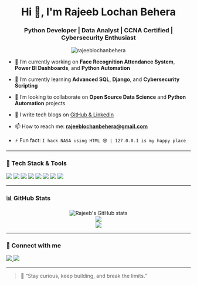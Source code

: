<h1 align="center">Hi 👋, I'm Rajeeb Lochan Behera</h1>
<h3 align="center">Python Developer | Data Analyst | CCNA Certified | Cybersecurity Enthusiast</h3>

<p align="center">
  <img src="https://komarev.com/ghpvc/?username=rajeeblochanbehera&label=Profile%20views&color=0e75b6&style=flat" alt="rajeeblochanbehera" />
</p>

- 🔭 I’m currently working on **Face Recognition Attendance System**, **Power BI Dashboards**, and **Python Automation**

- 🌱 I’m currently learning **Advanced SQL**, **Django**, and **Cybersecurity Scripting**

- 👯 I’m looking to collaborate on **Open Source Data Science** and **Python Automation** projects

- 📝 I write tech blogs on [GitHub & LinkedIn](https://www.linkedin.com/in/rajeeblochanbehera/)

- 📫 How to reach me: **rajeeblochanbehera@gmail.com**

- ⚡ Fun fact: `I hack NASA using HTML 😎 | 127.0.0.1 is my happy place`

---

### 🧰 Tech Stack & Tools

<p align="left">
  <img src="https://img.shields.io/badge/Python-3670A0?style=for-the-badge&logo=python&logoColor=fff"/>
  <img src="https://img.shields.io/badge/Power%20BI-F2C811?style=for-the-badge&logo=powerbi&logoColor=000"/>
  <img src="https://img.shields.io/badge/Oracle_SQL-F80000?style=for-the-badge&logo=oracle&logoColor=white"/>
  <img src="https://img.shields.io/badge/OpenCV-5C3EE8?style=for-the-badge&logo=opencv&logoColor=white"/>
  <img src="https://img.shields.io/badge/Django-092E20?style=for-the-badge&logo=django&logoColor=white"/>
  <img src="https://img.shields.io/badge/Linux-FCC624?style=for-the-badge&logo=linux&logoColor=000"/>
  <img src="https://img.shields.io/badge/GitHub-100000?style=for-the-badge&logo=github&logoColor=white"/>
  <img src="https://img.shields.io/badge/Networking-007ACC?style=for-the-badge&logo=cisco&logoColor=white"/>
</p>

---

### 📊 GitHub Stats

<p align="center">
  <img src="https://github-readme-stats.vercel.app/api?username=rajeeblochan&show_icons=true&theme=radical" alt="Rajeeb's GitHub stats" />
  <br/>
  <img src="https://github-readme-streak-stats.herokuapp.com?user=rajeeblochan&theme=radical&hide_border=true&date_format=M%20j%5B%2C%20Y%5D" />
  <br/>
  <img src="https://github-readme-stats.vercel.app/api/top-langs/?username=rajeeblochan&layout=compact&theme=radical" />
</p>

---

### 🔗 Connect with me

<p align="left">
  <a href="https://www.linkedin.com/in/rajeeblochanbehera/" target="_blank">
    <img src="https://img.shields.io/badge/LinkedIn-blue?style=for-the-badge&logo=linkedin&logoColor=white" />
  </a>
  <a href="mailto:rajeeblochanbehera@gmail.com">
    <img src="https://img.shields.io/badge/Gmail-D14836?style=for-the-badge&logo=gmail&logoColor=white" />
  </a>
</p>

---

> 💬 “Stay curious, keep building, and break the limits.”

